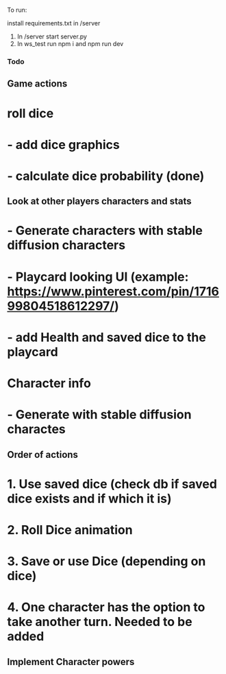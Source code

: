 To run:

install requirements.txt in /server

1. In /server start server.py
2. In ws_test run npm i and npm run dev


### Todo

## Game actions
# roll dice
# - add dice graphics
# - calculate dice probability (done)

## Look at other players characters and stats
# - Generate characters with stable diffusion characters
# - Playcard looking UI (example: https://www.pinterest.com/pin/171699804518612297/)
# - add Health and saved dice to the playcard

# Character info
# - Generate with stable diffusion charactes

## Order of actions
# 1. Use saved dice (check db if saved dice exists and if which it is)
# 2. Roll Dice animation
# 3. Save or use Dice (depending on dice)
# 4. One character has the option to take another turn. Needed to be added

## Implement Character powers
